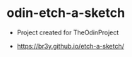 # odin-etch-a-sketch

- Project created for TheOdinProject

- https://br3y.github.io/etch-a-sketch/
